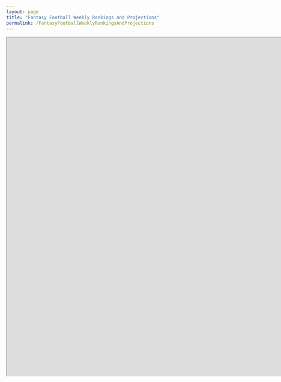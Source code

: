 ```yaml
---
layout: page
title: "Fantasy Football Weekly Rankings and Projections"
permalink: /FantasyFootballWeeklyRankingsAndProjections
---
```


<iframe src="https://public.tableau.com/views/2025FantasyFootballWeeklyRankingsandProjections/2025FantasyFootballWeeklyRankingsandProjections?:showVizHome=no&:embed=true"
width="1600" height="900"></iframe>